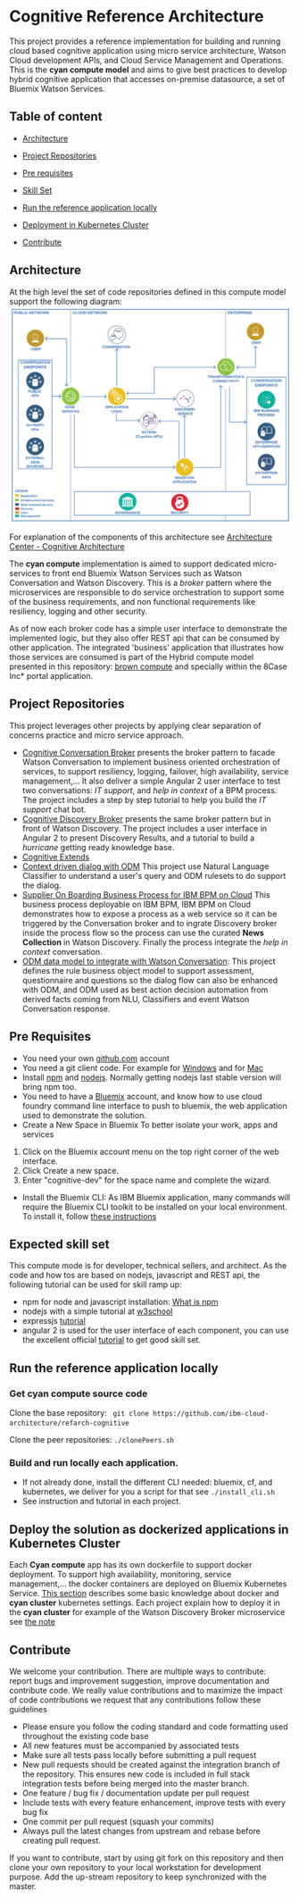 # Cognitive Reference Architecture
This project provides a reference implementation for building and running cloud based cognitive application using micro service architecture, Watson Cloud development APIs, and Cloud Service Management and Operations. This is the **cyan compute model** and aims to give best practices to develop hybrid cognitive application that accesses on-premise datasource, a set of Bluemix Watson Services.
## Table of content
* [Architecture](https://github.com/ibm-cloud-architecture/refarch-cognitive#architecture)  
* [Project Repositories](https://github.com/ibm-cloud-architecture/refarch-cognitive#project-repositories)
* [Pre requisites](https://github.com/ibm-cloud-architecture/refarch-cognitive#pre-requisites)
* [Skill Set](https://github.com/ibm-cloud-architecture/refarch-cognitive#expected-skill-set)
* [Run the reference application locally](https://github.com/ibm-cloud-architecture/refarch-cognitive#run-the-reference-application-locally)

* [Deployment in Kubernetes Cluster](https://github.com/ibm-cloud-architecture/refarch-cognitive#deploy-the-solution-as-dockerized-applications-in-kubernetes-cluster)
* [Contribute](https://github.com/ibm-cloud-architecture/refarch-cognitive#contribute)

## Architecture
At the high level the set of code repositories defined in this compute model support the following diagram:
![](doc/cognitive-toplevelview.png)

For explanation of the components of this architecture see [Architecture Center - Cognitive Architecture](https://www.ibm.com/devops/method/content/architecture/cognitiveArchitecture#0_0)

The **cyan compute** implementation is aimed to support dedicated micro-services to front end Bluemix Watson Services such as Watson Conversation and Watson Discovery. This is a *broker* pattern where the microservices are responsible to do service orchestration to support some of the business requirements, and non functional requirements like resiliency, logging and other security.

As of now each broker code has a simple user interface to demonstrate the implemented logic, but they also offer REST api that can be consumed by other application. The integrated 'business' application that illustrates how those services are consumed is part of the Hybrid compute model presented in this repository: [brown compute](https://github.com/ibm-cloud-architecture/refarch-integration) and specially within the 8Case Inc* portal application.

## Project Repositories
This project leverages other projects by applying clear separation of concerns practice and micro service approach.
* [Cognitive Conversation Broker](https://github.com/ibm-cloud-architecture/refarch-cognitive-conversation-broker) presents the broker pattern to facade Watson Conversation to implement business oriented orchestration of services, to support resiliency, logging, failover, high availability, service management,... It also deliver a simple Angular 2 user interface to test two conversations: *IT support*, and *help in context* of a BPM process. The project includes a step by step tutorial to help you build the *IT support* chat bot.
* [Cognitive Discovery Broker](https://github.com/ibm-cloud-architecture/refarch-cognitive-discovery-broker) presents the same broker pattern but in front of Watson Discovery. The project includes a user interface in Angular 2 to present Discovery Results, and a tutorial to build a *hurricane* getting ready knowledge base.
* [Cognitive Extends](https://github.com/ibm-cloud-architecture/refarch-cognitive-extends)
* [Context driven dialog with ODM](https://github.com/ibm-cloud-architecture/context-driven-dialog) This project use Natural Language Classifier to understand a user's query and ODM rulesets to do support the dialog.
 * [Supplier On Boarding Business Process for IBM BPM on Cloud](https://github.com/ibm-cloud-architecture/refarch-cognitive-supplier-process) This business process deployable on IBM BPM, IBM BPM on Cloud demonstrates how to expose a process as a web service so it can be triggered by the Conversation broker and to ingrate Discovery broker inside the process flow so the process can use the curated **News Collection** in Watson Discovery. Finally the process integrate the *help in context* conversation.
* [ODM data model to integrate with Watson Conversation](https://github.com/ibm-cloud-architecture/refarch-cognitive-odm-model): This project defines the rule business object model to support assessment, questionnaire and questions so the dialog flow can also be enhanced with ODM, and ODM used as best action decision automation from derived facts coming from NLU, Classifiers and event Watson Conversation response.

## Pre Requisites
* You need your own [github.com](http://github.com) account
* You need a git client code. For example for [Windows](https://git-scm.com/download/win) and for [Mac](https://git-scm.com/download/mac)
* Install [npm](https://www.npmjs.com/get-npm) and [nodejs](). Normally getting nodejs last stable version will bring npm too.
* You need to have a [Bluemix](http://bluemix.net) account, and know how to use cloud foundry command line interface to push to bluemix, the web application used to demonstrate the solution.
* Create a New Space in Bluemix
To better isolate your work, apps and services
1. Click on the Bluemix account menu on the top right corner of the web interface.
2. Click Create a new space.
3. Enter "cognitive-dev" for the space name and complete the wizard.

* Install the Bluemix CLI: As IBM Bluemix application, many commands will require the Bluemix CLI toolkit to be installed on your local environment. To install it, follow [these instructions](https://console.ng.bluemix.net/docs/cli/index.html#cli)

## Expected skill set
This compute mode is for developer, technical sellers, and architect. As the code and how tos are based on nodejs, javascript and REST api, the following tutorial can be used for skill ramp up:
* npm for node and javascript installation: [What is npm](https://docs.npmjs.com/getting-started/what-is-npm)
* nodejs with a simple tutorial at [w3school](https://www.w3schools.com/nodejs/)
* expressjs [tutorial](https://www.tutorialspoint.com/nodejs/nodejs_express_framework.htm)
* angular 2 is used for the user interface of each component, you can use the excellent official [tutorial](https://angular.io/docs/ts/latest/tutorial/) to get good skill set.

## Run the reference application locally
### Get cyan compute source code

Clone the base repository: ``` git clone https://github.com/ibm-cloud-architecture/refarch-cognitive```

Clone the peer repositories: ```./clonePeers.sh```  

### Build and run locally each application.
* If not already done, install the different CLI needed: bluemix, cf, and kubernetes, we deliver for you a script for that see `./install_cli.sh`
* See instruction and tutorial in each project.

## Deploy the solution as dockerized applications in Kubernetes Cluster
Each **Cyan compute** app has its own dockerfile to support docker deployment. To support high availability, monitoring, service management,... the docker containers are deployed on Bluemix Kubernetes Service. [This section](doc/cyancluster.md) describes some basic knowledge about docker and **cyan cluster** kubernetes settings.
Each project explain how to deploy it in the **cyan cluster** for example of the Watson Discovery Broker microservice see [the note](https://github.com/ibm-cloud-architecture/refarch-cognitive-discovery-broker/blob/master/doc/wds-broker-kube.md)

## Contribute
We welcome your contribution. There are multiple ways to contribute: report bugs and improvement suggestion, improve documentation and contribute code.
We really value contributions and to maximize the impact of code contributions we request that any contributions follow these guidelines
* Please ensure you follow the coding standard and code formatting used throughout the existing code base
* All new features must be accompanied by associated tests
* Make sure all tests pass locally before submitting a pull request
* New pull requests should be created against the integration branch of the repository. This ensures new code is included in full stack integration tests before being merged into the master branch.
* One feature / bug fix / documentation update per pull request
* Include tests with every feature enhancement, improve tests with every bug fix
* One commit per pull request (squash your commits)
* Always pull the latest changes from upstream and rebase before creating pull request.

If you want to contribute, start by using git fork on this repository and then clone your own repository to your local workstation for development purpose. Add the up-stream repository to keep synchronized with the master.
